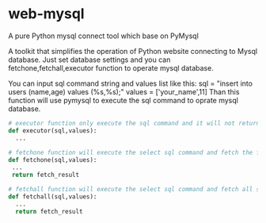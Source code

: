 # web-mysql
A pure Python mysql connect tool which base on PyMysql

A toolkit that simplifies the operation of Python website connecting to Mysql database.
Just set database settings and you can fetchone,fetchall,executor function to operate mysql database.


You can input sql command string and values list like this:
sql = "insert into users (name,age) values (%s,%s);"
values = ['your_name',11]
Than this function will use pymysql to execute the sql command to oprate mysql database.

```Python
# executor function only execute the sql command and it will not return anything.
def executor(sql,values):
  ...
 
# fetchone function will execute the select sql command and fetch the first select result.
def fetchone(sql,values):
 ...
 return fetch_result

# fetchall function will execute the select sql command and fetch all select result as list.
def fetchall(sql,values):
  ...
  return fetch_result
```
